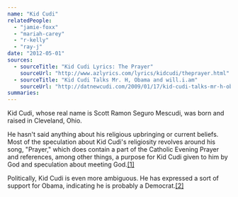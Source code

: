 ```yaml
---
name: "Kid Cudi"
relatedPeople:
  - "jamie-foxx"
  - "mariah-carey"
  - "r-kelly"
  - "ray-j"
date: "2012-05-01"
sources:
  - sourceTitle: "Kid Cudi Lyrics: The Prayer"
    sourceUrl: "http://www.azlyrics.com/lyrics/kidcudi/theprayer.html"
  - sourceTitle: "Kid Cudi Talks Mr. H, Obama and will.i.am"
    sourceUrl: "http://datnewcudi.com/2009/01/17/kid-cudi-talks-mr-h-obama-and-william/"
summaries:
---
```


Kid Cudi, whose real name is Scott Ramon Seguro Mescudi, was born and raised in Cleveland, Ohio.

He hasn't said anything about his religious upbringing or current beliefs. Most of the speculation about Kid Cudi's religiosity revolves around his song, "Prayer," which does contain a part of the Catholic Evening Prayer and references, among other things, a purpose for Kid Cudi given to him by God and speculation about meeting God.<a class="source-citation" href="#http%3A%2F%2Fwww.azlyrics.com%2Flyrics%2Fkidcudi%2Ftheprayer.html" title="Kid Cudi Lyrics: The Prayer">[1]</a>

Politically, Kid Cudi is even more ambiguous. He has expressed a sort of support for Obama, indicating he is probably a Democrat.<a class="source-citation" href="#http%3A%2F%2Fdatnewcudi.com%2F2009%2F01%2F17%2Fkid-cudi-talks-mr-h-obama-and-william%2F" title="Kid Cudi Talks Mr. H, Obama and will.i.am">[2]</a>
